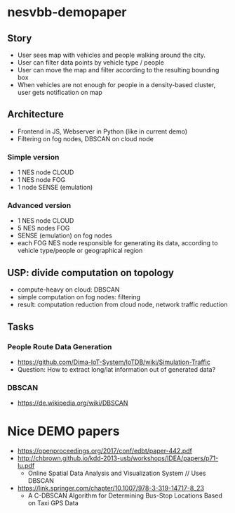# nesvbb-demopaper

## Story
- User sees map with vehicles and people walking around the city.
- User can filter data points by vehicle type / people
- User can move the map and filter according to the resulting bounding box
- When vehicles are not enough for people in a density-based cluster, user gets notification on map

## Architecture
- Frontend in JS, Webserver in Python (like in current demo)
- Filtering on fog nodes, DBSCAN on cloud node
### Simple version
- 1 NES node CLOUD
- 1 NES node FOG
- 1 node SENSE (emulation)

### Advanced version
- 1 NES node CLOUD
- 5 NES nodes FOG 
- SENSE (emulation) on fog nodes 
- each FOG NES node responsible for generating its data, according to vehicle type/people or geographical region


## USP: divide computation on topology
- compute-heavy on cloud: DBSCAN
- simple computation on fog nodes: filtering
- result: computation reduction from cloud node, network traffic reduction

## Tasks

### People Route Data Generation
- https://github.com/Dima-IoT-System/IoTDB/wiki/Simulation-Traffic
- Question: How to extract long/lat information out of generated data?

### DBSCAN
- https://de.wikipedia.org/wiki/DBSCAN

# Nice DEMO papers
- https://openproceedings.org/2017/conf/edbt/paper-442.pdf
- http://chbrown.github.io/kdd-2013-usb/workshops/IDEA/papers/p71-lu.pdf
  - Online Spatial Data Analysis and Visualization System // Uses DBSCAN
- https://link.springer.com/chapter/10.1007/978-3-319-14717-8_23
  - A C-DBSCAN Algorithm for Determining Bus-Stop Locations Based on Taxi GPS Data
